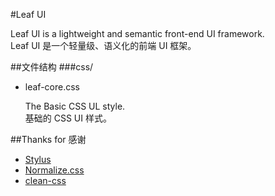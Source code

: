 #Leaf UI

Leaf UI is a lightweight and semantic front-end UI framework.  
Leaf UI 是一个轻量级、语义化的前端 UI 框架。

##文件结构
###css/

- leaf-core.css

    The Basic CSS UL style.  
    基础的 CSS UI 样式。

##Thanks for 感谢
- [Stylus](https://github.com/stylus/stylus "stylus")   
- [Normalize.css](http://necolas.github.io/normalize.css/ "normalize.css") 
- [clean-css](https://github.com/jakubpawlowicz/clean-css)  
